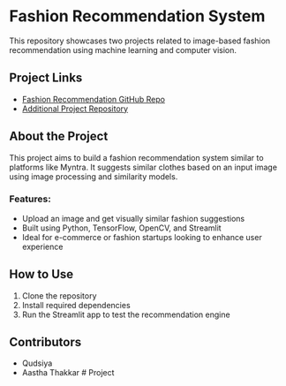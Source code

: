 # Fashion Recommendation System

This repository showcases two projects related to image-based fashion recommendation using machine learning and computer vision.

## Project Links

- [Fashion Recommendation GitHub Repo](https://github.com/Qudsiya954/fashion)
- [Additional Project Repository](https://github.com/Qudsiya954/project.git)

## About the Project

This project aims to build a fashion recommendation system similar to platforms like Myntra. It suggests similar clothes based on an input image using image processing and similarity models.

### Features:
- Upload an image and get visually similar fashion suggestions
- Built using Python, TensorFlow, OpenCV, and Streamlit
- Ideal for e-commerce or fashion startups looking to enhance user experience

## How to Use
1. Clone the repository
2. Install required dependencies
3. Run the Streamlit app to test the recommendation engine

## Contributors

- Qudsiya
- Aastha Thakkar # Project
